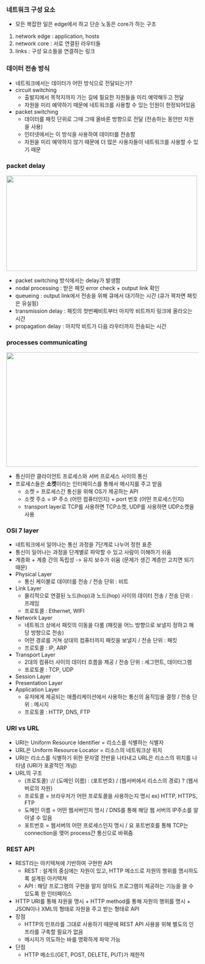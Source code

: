 ### 네트워크 구성 요소
- 모든 복잡한 일은 edge에서 하고 단순 노동은 core가 하는 구조
1. network edge : application, hosts
2. network core : 서로 연결된 라우터들
3. links : 구성 요소들을 연결하는 링크

### 데이터 전송 방식
- 네트워크에서는 데이터가 어떤 방식으로 전달되는가?
- circuit switching
  - 출발지에서 목적지까지 가는 길에 필요한 자원들을 미리 예약해두고 전달
  - 자원을 미리 예약하기 때문에 네트워크를 사용할 수 있는 인원이 한정되어있음
- packet switching
  - 데이터를 패킷 단위로 그때 그때 올바른 방향으로 전달 (전송하는 동안만 자원을 사용)
  - 인터넷에서는 이 방식을 사용하여 데이터를 전송함
  - 자원을 미리 예약하지 않기 때문에 더 많은 사용자들이 네트워크를 사용할 수 있기 때문

### packet delay
<img src="https://user-images.githubusercontent.com/49056225/114342653-2b138a80-9b97-11eb-8152-5a4f0c7cc04c.png" width="500" height="250"><br>
- packet switching 방식에서는 delay가 발생함
- nodal processing : 받은 패킷 error check + output link 확인
- queueing : output link에서 전송을 위해 큐에서 대기하는 시간 (큐가 꽉차면 패킷은 유실됨)
- transmission delay : 패킷의 첫번째비트부터 마지막 비트까지 링크에 올라오는 시간
- propagation delay : 마지막 비트가 다음 라우터까지 전송되는 시간

### processes communicating
<img src="https://user-images.githubusercontent.com/49056225/114344192-5481e580-9b9a-11eb-81fa-790746ff6601.png" width="600" height="300"><br>
- 통신이란 클라이언트 프로세스와 서버 프로세스 사이의 통신
- 프로세스들은 **소켓**이라는 인터페이스를 통해서 메시지를 주고 받음
  - 소켓 = 프로세스간 통신을 위해 OS가 제공하는 API
  - 소켓 주소 = IP 주소 (어떤 컴퓨터인지) + port 번호 (어떤 프로세스인지)
  - transport layer로 TCP를 사용하면 TCP소켓, UDP를 사용하면 UDP소켓을 사용

### OSI 7 layer
- 네트워크에서 일어나는 통신 과정을 7단계로 나누어 정한 표준
- 통신이 일어나는 과정을 단계별로 파악할 수 있고 사람이 이해하기 쉬움
- 계층화 + 계층 간의 독립성 -> 유지 보수가 쉬움 (문제가 생긴 계층만 고치면 되기 때문)
- Physical Layer
  - 통신 케이블로 데이터를 전송 / 전송 단위 : 비트 
- Link Layer
  - 물리적으로 연결된 노드(hop)과 노드(hop) 사이의 데이터 전송 / 전송 단위 : 프레임
  - 프로토콜 : Ethernet, WIFI
- Network Layer
  - 네트워크 상에서 패킷의 이동을 다룸 (패킷을 어느 방향으로 보낼지 정하고 해당 방향으로 전송)
  - 어떤 경로를 거쳐 상대의 컴퓨터까지 패킷을 보낼지 / 전송 단위 : 패킷
  - 프로토콜 : IP, ARP
- Transport Layer
  - 2대의 컴퓨터 사이의 데이터 흐름을 제공 / 전송 단위 : 세그먼트, 데이터그램
  - 프로토콜 : TCP, UDP
- Session Layer
- Presentation Layer
- Application Layer
  - 유저에게 제공되는 애플리케이션에서 사용하는 통신의 움직임을 결정 / 전송 단위 : 메시지
  - 프로토콜 : HTTP, DNS, FTP

### URI vs URL
- URI는 Uniform Resource Identifier = 리소스를 식별하는 식별자
- URL은 Uniform Resource Locator = 리소스의 네트워크상 위치
- URI는 리소스를 식별하기 위한 문자열 전반을 나타내고 URL은 리소스의 위치를 나타냄 (URI가 포괄적인 개념)
- URL의 구조
  - (프로토콜) :// (도메인 이름) : (포트번호) / (웹서버에서 리소스의 경로) ? (웹서버로의 자원)
  - 프로토콜 = 브라우저가 어떤 프로토콜을 사용하는지 명시 ex) HTTP, HTTPS, FTP
  - 도메인 이름 = 어떤 웹서버인지 명시 / DNS를 통해 해당 웹 서버의 IP주소를 알아낼 수 있음
  - 포트번호 = 웹서버의 어떤 프로세스인지 명시 / 요 포트번호를 통해 TCP는 connection을 맺어 process간 통신으로 바꿔줌

### REST API
- REST라는 아키텍쳐에 기반하여 구현한 API
  - REST : 설계의 중심에는 자원이 있고, HTTP 메소드로 자원의 행위를 명시하도록 설계된 아키텍쳐
  - API : 해당 프로그램의 구현을 알지 않아도 프로그램이 제공하는 기능을 쓸 수 있도록 한 인터페이스
- HTTP URI를 통해 자원을 명시 + HTTP method를 통해 자원의 행위를 명시 + JSON이나 XML의 형태로 자원을 주고 받는 형태로 API
- 장점
  - HTTP의 인프라를 그대로 사용하기 때문에 REST API 사용을 위해 별도의 인프라를 구축할 필요가 없음 
  - 메시지가 의도하는 바를 명확하게 파악 가능
- 단점
  - HTTP 메소드(GET, POST, DELETE, PUT)가 제한적
